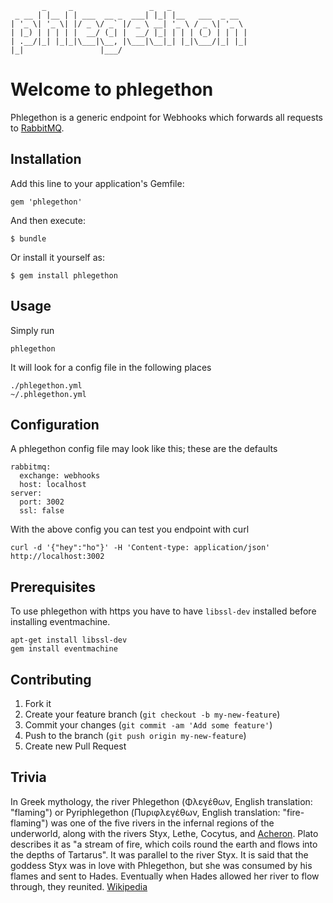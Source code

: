            _     _                 _   _
     _ __ | |__ | | ___  __ _  ___| |_| |__   ___  _ __
    | '_ \| '_ \| |/ _ \/ _` |/ _ \ __| '_ \ / _ \| '_ \
    | |_) | | | | |  __/ (_| |  __/ |_| | | | (_) | | | |
    | .__/|_| |_|_|\___|\__, |\___|\__|_| |_|\___/|_| |_|
    |_|                 |___/

Welcome to phlegethon
=====================

Phlegethon is a generic endpoint for Webhooks which forwards all
requests to [RabbitMQ](https://www.rabbitmq.com/).

## Installation

Add this line to your application's Gemfile:

    gem 'phlegethon'

And then execute:

    $ bundle

Or install it yourself as:

    $ gem install phlegethon

## Usage

Simply run

    phlegethon

It will look for a config file in the following places

    ./phlegethon.yml
    ~/.phlegethon.yml

## Configuration

A phlegethon config file may look like this; these are the defaults

    rabbitmq:
      exchange: webhooks
      host: localhost
    server:
      port: 3002
      ssl: false


With the above config you can test you endpoint with curl

    curl -d '{"hey":"ho"}' -H 'Content-type: application/json' http://localhost:3002

## Prerequisites

To use phlegethon with https you have to have `libssl-dev` installed
before installing eventmachine.

    apt-get install libssl-dev
    gem install eventmachine

## Contributing

1. Fork it
2. Create your feature branch (`git checkout -b my-new-feature`)
3. Commit your changes (`git commit -am 'Add some feature'`)
4. Push to the branch (`git push origin my-new-feature`)
5. Create new Pull Request

## Trivia

In Greek mythology, the river Phlegethon (Φλεγέθων, English
translation: "flaming") or Pyriphlegethon (Πυριφλεγέθων, English
translation: "fire-flaming") was one of the five rivers in the
infernal regions of the underworld, along with the rivers Styx, Lethe,
Cocytus, and [Acheron](http://github.com/branch14/acheron). Plato
describes it as "a stream of fire, which coils round the earth and
flows into the depths of Tartarus". It was parallel to the river
Styx. It is said that the goddess Styx was in love with Phlegethon,
but she was consumed by his flames and sent to Hades. Eventually when
Hades allowed her river to flow through, they
reunited. [Wikipedia](https://en.wikipedia.org/wiki/Phlegethon)
